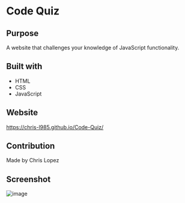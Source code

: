 # Code Quiz

## Purpose 
A website that challenges your knowledge of JavaScript functionality.

## Built with
* HTML
* CSS
* JavaScript

## Website
https://chris-l985.github.io/Code-Quiz/

## Contribution
Made by Chris Lopez

## Screenshot
![image](https://user-images.githubusercontent.com/82353057/119300701-71401d00-bc1e-11eb-9086-2e536a68b122.png)
